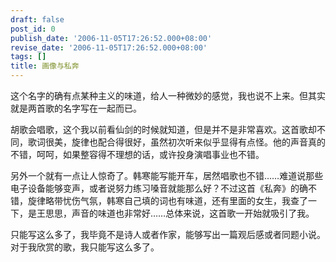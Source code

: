 ```yaml
---
draft: false
post_id: 0
publish_date: '2006-11-05T17:26:52.000+08:00'
revise_date: '2006-11-05T17:26:52.000+08:00'
tags: []
title: 画像与私奔
---
```


这个名字的确有点某种主义的味道，给人一种微妙的感觉，我也说不上来。但其实就是两首歌的名字写在一起而已。

胡歌会唱歌，这个我以前看仙剑的时候就知道，但是并不是非常喜欢。这首歌却不同，歌词很美，旋律也配合得很好，虽然初次听来似乎显得有点怪。他的声音真的不错，呵呵，如果整容得不理想的话，或许投身演唱事业也不错。

另外一个就有一点让人惊奇了。韩寒能写能开车，居然唱歌也不错……难道说那些电子设备能够变声，或者说努力练习嗓音就能那么好？不过这首《私奔》的确不错，旋律略带忧伤气氛，韩寒自己填的词也有味道，还有里面的女生，我查了一下，是王思思，声音的味道也非常好……总体来说，这首歌一开始就吸引了我。

只能写这么多了，我毕竟不是诗人或者作家，能够写出一篇观后感或者同题小说。对于我欣赏的歌，我只能写这么多了。
